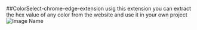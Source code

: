 ##ColorSelect-chrome-edge-extension
usig this extension you can extract the hex value of any color from the website and use it in your own project
![Image Name](/aseets/image.png)


